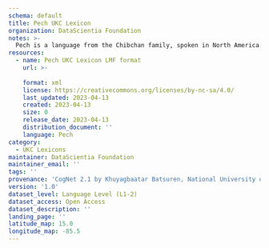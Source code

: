 ```yaml
---
schema: default
title: Pech UKC Lexicon
organization: DataScientia Foundation
notes: >-
  Pech is a language from the Chibchan family, spoken in North America. The UKC Lexicon of Pech is represented as a lexico-semantic network. It consists of words, word senses, synsets, as well as sense-level and synset-level relationships.
resources:
  - name: Pech UKC Lexicon LMF format
    url: >-
      
    format: xml
    license: https://creativecommons.org/licenses/by-nc-sa/4.0/
    last_updated: 2023-04-13
    created: 2023-04-13
    size: 0
    release_date: 2023-04-13
    distribution_document: ''
    language: Pech
category:
  - UKC Lexicons
maintainer: DataScientia Foundation
maintainer_email: ''
tags: ''
provenance: 'CogNet 2.1 by Khuyagbaatar Batsuren, National University of Mongolia (http://cognet.ukc.disi.unitn.it); Native Languages of the Americas 2021.11. by Laura Redish and Orrin Lewis (http://www.native-languages.org); Princeton WordNet 2.1 by Princeton University (https://wordnet.princeton.edu)'
version: '1.0'
dataset_level: Language Level (L1-2)
dataset_access: Open Access
dataset_description: ''
landing_page: ''
latitude_map: 15.0
longitude_map: -85.5
---
```

